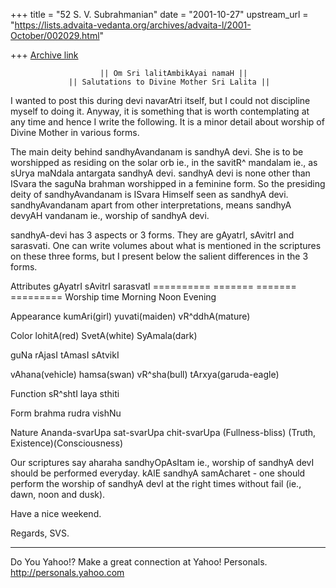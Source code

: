 +++
title = "52 S. V. Subrahmanian"
date = "2001-10-27"
upstream_url = "https://lists.advaita-vedanta.org/archives/advaita-l/2001-October/002029.html"

+++
[Archive link](https://lists.advaita-vedanta.org/archives/advaita-l/2001-October/002029.html)

                        || Om Sri lalitAmbikAyai namaH ||
                 || Salutations to Divine Mother Sri Lalita ||

I wanted to post this during devi navarAtri itself, but I could not discipline
myself to doing it.  Anyway, it is something that is worth contemplating at any
time and hence I write the following.  It is a minor detail about worship of
Divine Mother in various forms.

The main deity behind sandhyAvandanam is sandhyA devi.  She is to be worshipped
as residing on the solar orb ie., in the savitR^ mandalam ie., as sUrya maNdala
antargata sandhyA devi.  sandhyA devi is none other than ISvara the saguNa
brahman worshipped in a feminine form.  So the presiding deity of
sandhyAvandanam is ISvara Himself seen as sandhyA devi.  sandhyAvandanam apart
from other interpretations, means sandhyA devyAH vandanam ie., worship of
sandhyA devi.

sandhyA-devi has 3 aspects or 3 forms.  They are gAyatrI, sAvitrI and
sarasvati.  One can write volumes about what is mentioned in the scriptures on
these three forms, but I present below the salient differences in the 3 forms.

Attributes          gAyatrI              sAvitrI           sarasvatI
==========          =======              =======           =========
Worship time        Morning              Noon              Evening

Appearance          kumAri(girl)         yuvati(maiden)    vR^ddhA(mature)

Color               lohitA(red)          SvetA(white)      SyAmala(dark)

guNa                rAjasI               tAmasI            sAtvikI

vAhana(vehicle)     hamsa(swan)          vR^sha(bull)      tArxya(garuda-eagle)

Function            sR^shtI              laya              sthiti

Form                brahma               rudra             vishNu

Nature              Ananda-svarUpa       sat-svarUpa       chit-svarUpa
                    (Fullness-bliss)     (Truth, Existence)(Consciousness)

Our scriptures say aharaha sandhyOpAsItam ie., worship of sandhyA devI should
be performed everyday.  kAlE sandhyA samAcharet - one should perform the
worship of sandhyA devI at the right times without fail (ie., dawn, noon and
dusk).

Have a nice weekend.

Regards,
SVS.


__________________________________________________
Do You Yahoo!?
Make a great connection at Yahoo! Personals.
http://personals.yahoo.com


